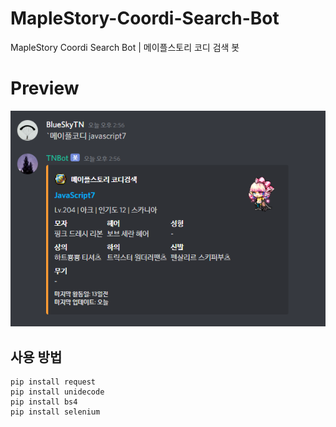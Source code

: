 # MapleStory-Coordi-Search-Bot
MapleStory Coordi Search Bot | 메이플스토리 코디 검색 봇



# Preview 

<img src="https://github.com/blueskytn/MapleStory-Coordi-Search-Bot/blob/master/example.PNG"></img>

## 사용 방법 

```
pip install request
pip install unidecode
pip install bs4
pip install selenium
```
